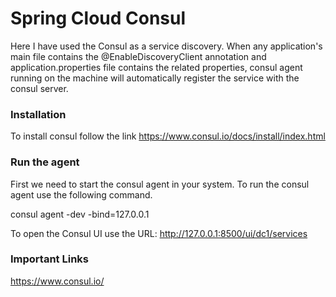 # Spring Cloud Consul
Here I have used the Consul as a service discovery. When any application's main file contains the @EnableDiscoveryClient annotation and application.properties file contains the related properties, consul agent running on the machine will automatically register the service with the consul server.

### Installation
To install consul follow the link https://www.consul.io/docs/install/index.html

### Run the agent
First we need to start the consul agent in your system. To run the consul agent use the following command.

consul agent -dev -bind=127.0.0.1

To open the Consul UI use the URL: http://127.0.0.1:8500/ui/dc1/services

### Important Links
https://www.consul.io/
